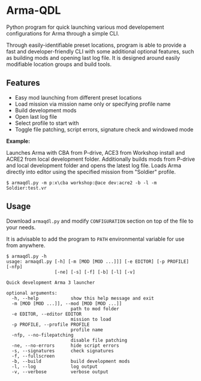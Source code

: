 # Arma-QDL

Python program for quick launching various mod developement configurations for Arma through a simple CLI.

Through easily-identifiable preset locations, program is able to provide a fast and developer-friendly CLI with some additional optional features, such as building mods and opening last log file. It is designed around easily modifiable location groups and build tools.

## Features

- Easy mod launching from different preset locations
- Load mission via mission name only or specifying profile name
- Build development mods
- Open last log file
- Select profile to start with
- Toggle file patching, script errors, signature check and windowed mode

**Example:**

Launches Arma with CBA from P-drive, ACE3 from Workshop install and ACRE2 from local development folder. Additionally builds mods from P-drive and local development folder and opens the latest log file. Loads Arma directly into editor using the specified mission from "Soldier" profile.

```
$ armaqdl.py -m p:x\cba workshop:@ace dev:acre2 -b -l -m Soldier:test.vr
```

## Usage

Download `armaqdl.py` and modify `CONFIGURATION` section on top of the file to your needs.

It is advisable to add the program to `PATH` environmental variable for use from anywhere.

```
$ armaqdl.py -h
usage: armaqdl.py [-h] [-m [MOD [MOD ...]]] [-e EDITOR] [-p PROFILE] [-nfp]
                  [-ne] [-s] [-f] [-b] [-l] [-v]

Quick development Arma 3 launcher

optional arguments:
  -h, --help            show this help message and exit
  -m [MOD [MOD ...]], --mod [MOD [MOD ...]]
                        path to mod folder
  -e EDITOR, --editor EDITOR
                        mission to load
  -p PROFILE, --profile PROFILE
                        profile name
  -nfp, --no-filepatching
                        disable file patching
  -ne, --no-errors      hide script errors
  -s, --signatures      check signatures
  -f, --fullscreen
  -b, --build           build development mods
  -l, --log             log output
  -v, --verbose         verbose output
```

